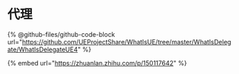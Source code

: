 # 代理

{% @github-files/github-code-block url="https://github.com/UEProjectShare/WhatIsUE/tree/master/WhatIsDelegate/WhatIsDelegateUE4" %}

{% embed url="https://zhuanlan.zhihu.com/p/150117642" %}
